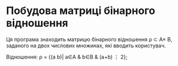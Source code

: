 # Побудова матриці бінарного відношення
Ця програма знаходить матрицю бінарного відношення ρ ⊂ A× B, заданого на двох числових множинах, які вводить користувач.

Відношення:  ρ = {(a b)| a∈A & b∈B & (a+b) &#8942; 2}; 
